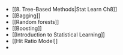 - [[8. Tree-Based Methods|Stat Learn Ch8]]
- [[Bagging]]
- [[Random forests]]
- [[Boosting]]
- [[Introduction to Statistical Learning]]
- [[Hit Ratio Model]]
- 